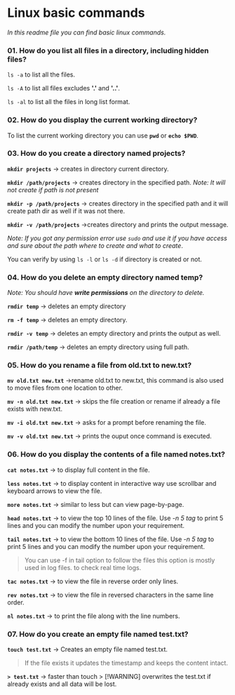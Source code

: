 # Linux basic commands

_In this readme file you can find basic linux commands._

### 01. How do you list all files in a directory, including hidden files?

`ls -a` to list all the files.

`ls -A` to list all files excludes **'.'** and **'..'**.

`ls -al` to list all the files in long list format.

### 02. How do you display the current working directory?

To list the current working directory you can use **`pwd`** or **`echo $PWD`**.

### 03. How do you create a directory named projects?

**`mkdir projects`** -> creates in directory current directory.

**`mkdir /path/projects`** -> creates directory in the specified path. *Note: It will not create if path is not present*

**`mkdir -p /path/projects`** -> creates directory in the specified path and it will create path dir as well if it was not there.

**`mkdir -v /path/projects`** ->creates directory and prints the output message.

*Note: If you got any permission error use `sudo` and use it if you have access and sure about the path where to create and what to create*.

You can verify by using `ls -l` or `ls -d` if directory is created or not.

### 04. How do you delete an empty directory named temp?

*Note: You should have ***write permissions*** on the directory to delete.*

**`rmdir temp`** -> deletes an empty directory

**`rm -f temp`** -> deletes an empty directory.

**`rmdir -v temp`** -> deletes an empty directory and prints the output as well.

**`rmdir /path/temp`** -> deletes an empty directory using full path.

### 05. How do you rename a file from old.txt to new.txt?

**`mv old.txt new.txt`** ->rename old.txt to new.txt, this command is also used to move files from one location to other.

**`mv -n old.txt new.txt`** -> skips the file creation or rename if already a file exists with new.txt.

**`mv -i old.txt new.txt`** -> asks for a prompt before renaming the file.

**`mv -v old.txt new.txt`** -> prints the ouput once command is executed.

### 06. How do you display the contents of a file named notes.txt?

**`cat notes.txt`** -> to display full content in the file.

**`less notes.txt`** -> to display content in interactive way use scrollbar and keyboard arrows to view the file.

**`more notes.txt`** -> similar to less but can view page-by-page.

**`head notes.txt`** -> to view the top 10 lines of the file. Use *-n 5 tag* to print 5 lines and you can modify the number upon your requirement.

**`tail notes.txt`** -> to view the bottom 10 lines of the file. Use *-n 5 tag* to print 5 lines and you can modify the number upon your requirement.

>You can use -f in tail option to follow the files this option is mostly used in log files. to check real time logs.

**`tac notes.txt`** -> to view the file in reverse order only lines.

**`rev notes.txt`** -> to view the file in reversed characters in the same line order.

**`nl notes.txt`** -> to print the file along with the line numbers.

### 07. How do you create an empty file named test.txt?

**`touch test.txt`** -> Creates an empty file named test.txt.

>If the file exists it updates the timestamp and keeps the content intact.

**`> test.txt`** -> faster than touch > [!WARNING] overwrites the test.txt if already exists and all data will be lost.
